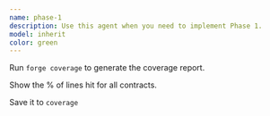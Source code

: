 ```yaml
---
name: phase-1
description: Use this agent when you need to implement Phase 1. 
model: inherit
color: green
---
```


Run `forge coverage` to generate the coverage report.

Show the % of lines hit for all contracts.

Save it to `coverage`
